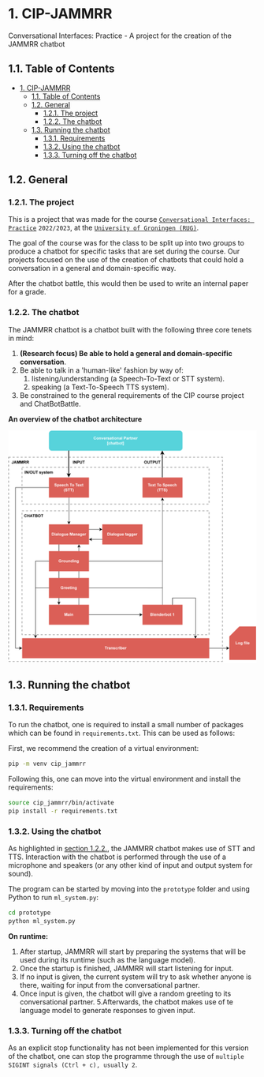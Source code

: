 # 1. CIP-JAMMRR
 Conversational Interfaces: Practice - A project for the creation of the JAMMRR chatbot

## 1.1. Table of Contents
- [1. CIP-JAMMRR](#1-cip-jammrr)
  - [1.1. Table of Contents](#11-table-of-contents)
  - [1.2. General](#12-general)
    - [1.2.1. The project](#121-the-project)
    - [1.2.2. The chatbot](#122-the-chatbot)
  - [1.3. Running the chatbot](#13-running-the-chatbot)
    - [1.3.1. Requirements](#131-requirements)
    - [1.3.2. Using the chatbot](#132-using-the-chatbot)
    - [1.3.3. Turning off the chatbot](#133-turning-off-the-chatbot)

## 1.2. General
### 1.2.1. The project
This is a project that was made for the course [`Conversational Interfaces: Practice`](https://ocasys.rug.nl/current/catalog/course/LCX070M05) `2022/2023`, at the [`University of Groningen (RUG)`](https://www.rug.nl/).

The goal of the course was for the class to be split up into two groups to produce a chatbot for specific tasks that are set during the course. Our projects focused on the use of the creation of chatbots that could hold a conversation in a general and domain-specific way.

After the chatbot battle, this would then be used to write an internal paper for a grade.

### 1.2.2. The chatbot
The JAMMRR chatbot is a chatbot built with the following three core tenets in mind:

1. **(Research focus) Be able to hold a general and domain-specific conversation**.
2. Be able to talk in a 'human-like' fashion by way of:
   1. listening/understanding (a Speech-To-Text or STT system).
   2. speaking (a Text-To-Speech TTS system).
3. Be constrained to the general requirements of the CIP course project and ChatBotBattle.

**An overview of the chatbot architecture**

![Overview of the chatbot architecture](prototype/diagrams/system_overview.png)

## 1.3. Running the chatbot
### 1.3.1. Requirements
To run the chatbot, one is required to install a small number of packages which can be found in `requirements.txt`.
This can be used as follows:

First, we recommend the creation of a virtual environment:
```bash
pip -m venv cip_jammrr
```

Following this, one can move into the virtual environment and install the requirements:
```bash
source cip_jammrr/bin/activate
pip install -r requirements.txt
```

### 1.3.2. Using the chatbot
As highlighted in [section 1.2.2.](#122-the-chatbot), the JAMMRR chatbot makes use of STT and TTS. Interaction with the chatbot is performed through the use of a microphone and speakers (or any other kind of input and output system for sound).

The program can be started by moving into the `prototype` folder and using Python to run `ml_system.py`:
```bash
cd prototype
python ml_system.py
```

**On runtime:**
1. After startup, JAMMRR will start by preparing the systems that will be used during its runtime (such as the language model).
2. Once the startup is finished, JAMMRR will start listening for input.
3. If no input is given, the current system will try to ask whether anyone is there, waiting for input from the conversational partner.
4. Once input is given, the chatbot will give a random greeting to its conversational partner.
5.Afterwards, the chatbot makes use of te language model to generate responses to given input.

### 1.3.3. Turning off the chatbot
As an explicit stop functionality has not been implemented for this version of the chatbot, one can stop the programme through the use of `multiple SIGINT signals (Ctrl + c), usually 2`.